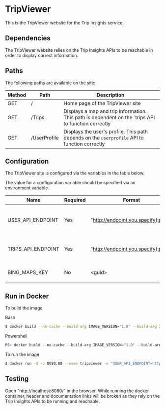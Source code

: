 # TripViewer

This is the TripViewer website for the Trip Insights service.

## Dependencies

The TripViewer website relies on the Trip Insights APIs to be reachable in order to display correct information.

## Paths

The following paths are available on the site:

| Method | Path | Description |
| ------ | ---- | ----------- |
| GET | / | Home page of the TripViewer site |
| GET | /Trips | Displays a map and trip information. This path is dependent on the `trips API to function correctly |
| GET | /UserProfile | Displays the user's profile. This path depends on the `userprofile` API to function correctly |

## Configuration

The TripViewer site is configured via the variables in the table below.

The value for a configuration variable should be specified via an environment variable.

| Name | Required | Format | Description |
|----- | -------- | ------ | ----------- |
| USER_API_ENDPOINT | Yes | "http://endpoint.you.specify(:port)" | The FQDN of the `userprofile` API endpoint. |
| TRIPS_API_ENDPOINT | Yes | "http://endpoint.you.specify(:port)" | The FQDN of the `trips` API endpoint. |
| BING_MAPS_KEY | No | \<guid\> | A Bing Maps API key |

## Run in Docker

To build the image

Bash
```bash
$ docker build --no-cache --build-arg IMAGE_VERSION="1.0" --build-arg IMAGE_CREATE_DATE="`date -u +"%Y-%m-%dT%H:%M:%SZ"`" --build-arg IMAGE_SOURCE_REVISION="`git rev-parse HEAD`" -f Dockerfile -t "tripinsights/tripviewer:1.0" .
```

Powershell
```powershell
PS> docker build --no-cache --build-arg IMAGE_VERSION="1.0" --build-arg IMAGE_CREATE_DATE="$(Get-Date((Get-Date).ToUniversalTime()) -UFormat '%Y-%m-%dT%H:%M:%SZ')" --build-arg IMAGE_SOURCE_REVISION="$(git rev-parse HEAD)" -f Dockerfile -t "tripinsights/tripviewer:1.0" .
```

To run the image

```bash
$ docker run -d -p 8080:80 --name tripviewer -e "USER_API_ENDPOINT=http://$ENDPOINT" -e "TRIPS_API_ENDPOINT=http://$ENDPOINT" tripinsights/tripviewer:1.0
```

## Testing

Open "http://localhost:8080/" in the browser. While running the docker container, header and documentation links will be broken as they rely on the Trip Insights APIs to be running and reachable.
